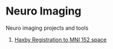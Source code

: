 # Neuro Imaging
Neuro imaging projects and tools

1. [Haxby Registration to MNI 152 space](/haxby-registration)
